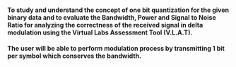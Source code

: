 #### To study and understand the concept of one bit quantization for the given binary data and to evaluate the Bandwidth, Power and Signal to Noise Ratio for analyzing the correctness of the received signal in delta modulation using the Virtual Labs Assessment Tool (V.L.A.T).

#### The user will be able to perform modulation process by transmitting 1 bit per symbol which conserves the bandwidth.